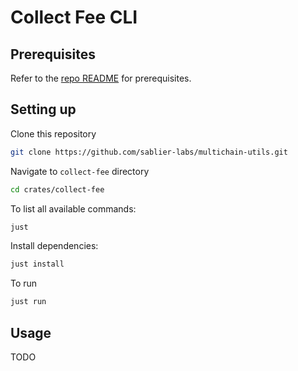 # Collect Fee CLI

## Prerequisites

Refer to the [repo README](../../README.md#Prerequisites) for prerequisites.

## Setting up

Clone this repository

```bash
git clone https://github.com/sablier-labs/multichain-utils.git
```

Navigate to `collect-fee` directory

```bash
cd crates/collect-fee
```

To list all available commands:

```bash
just
```

Install dependencies:

```bash
just install
```

To run

```bash
just run
```

## Usage

TODO
